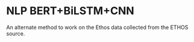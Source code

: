 # NLP BERT+BiLSTM+CNN
 An alternate method to work on the Ethos data collected from the ETHOS source.
